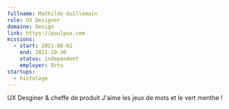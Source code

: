 ```yaml
---
fullname: Mathilde Guillemain
role: UX Designer
domaine: Design
link: https://poulpux.com
missions:
  - start: 2021-08-02
    end: 2021-10-30
    status: independent
    employer: Octo
startups:
  - histologe
---
```


UX Desginer & cheffe de produit
J'aime les jeux de mots et le vert menthe !
